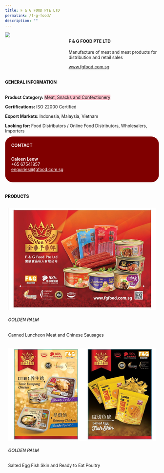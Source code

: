 ```yaml
--- 
title: F & G FOOD PTE LTD 
permalink: /f-g-food/ 
description: ""
--- 
```

<div class="flex-paragraph"> 
<p style="text-transform: uppercase">
</p>
</div> 
<div class="flex-container" style="display: flex; flex-wrap: wrap;"> 
<div class="card sgds" style="flex: 1 1 40%; display: block;">
<img src="https://drive.google.com/u/0/uc?id=16b7-uD0jN9-SPS_9isB4Qvo3KXJmWtZZ&amp;export=download">
</div> 
<div class="card-sgds" style="flex: 1 1 58%; display: block; margin-left: 3px"> 
<h4 style="text-transform: uppercase; color: black;">
<b>F &amp; G Food Pte Ltd
</b>
</h4> 
<p>Manufacture of meat and meat products for distribution and retail sales
</p> 
<p>
<a href="https://www.fgfood.com.sg" target="_blank">www.fgfood.com.sg
</a>
</p> 
</div> 
</div> 
<h4 style="text-transform: uppercase; color: black;">
<b>General Information
</b>
</h4> 
<div class="flex-container" style="display: flex; flex-wrap: wrap;"> 
<div class="card sgds" style="flex: 1 1 65%; display: block; align-self: stretch"> 
<div class="flex-paragraph"> 
<p>
<b>Product Category: 
</b>
<span style="background-color: pink; border-radius: 10 px;">Meat, Snacks and Confectionery
</span>
</p> 
<p>
<b>Certifications: 
</b>ISO 22000 Certified
</p> 
<p>
<b>Export Markets: 
</b>Indonesia, Malaysia, Vietnam
</p> 
<p style="margin-bottom: 10px;">
<b>Looking for: 
</b>Food Distributors / Online Food Distributors, Wholesalers, Importers
</p> 
</div> 
</div> 
<div class="card sgds" style="flex: 1 1 35%; padding: 10px; display: block; background-color: maroon; border-radius: 25px; align-self: center;"> 
<h4 style="color: white; margin-top: 10px; margin-left: 10px;">CONTACT
</h4> 
<div class="flex-paragraph"> 
<p style="padding: 10px; color: white;">
<b>Caleen Leow
</b>
<br>+65 67541857
<br>
<a href="mailto:enquiries@fgfood.com.sg" style="color: white;">enquiries@fgfood.com.sg
</a>
</p> 
</div> 
</div> 
</div> 
<br> 
<h4 style="text-transform: uppercase; color: black;">
<b>products
</b>
</h4> 
<div style="display: flex; flex-wrap: wrap;"> 
<div class="card sgds" style="flex: 1 1 47%; margin: 10px; display: block;"> 
<div class="flex-image" style="display: block;">
<img src="/images/fgfood1.png">
</div> 
<div class="flex-paragraph"> 
<h6 style="text-transform: uppercase; color: black;">Golden Palm
</h6> 
<p>Canned Luncheon Meat and Chinese Sausages
</p>
</div> 
</div> 
<div class="card sgds" style="flex: 1 1 47%; margin: 10px; display: block;"> 
<div class="flex-image" style="display: block;">
<img src="/images/fgfood2.png">
</div> 
<div class="flex-paragraph"> 
<h6 style="text-transform: uppercase; color: black;">Golden Palm
</h6> 
<p>Salted Egg Fish Skin and Ready to Eat Poultry
</p>
</div> 
</div> 
</div>